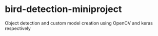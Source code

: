 # bird-detection-miniproject
Object detection and custom model creation using OpenCV and keras respectively
